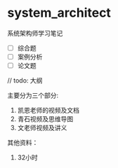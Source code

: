 # system_architect

系统架构师学习笔记

* [ ]  综合题
* [ ]  案例分析
* [ ]  论文题

// todo: 大纲

主要分为三个部分:

1. 凯恩老师的视频及文档
2. 青石视频及思维导图
3. 文老师视频及讲义

其他资料：

1. 32小时
